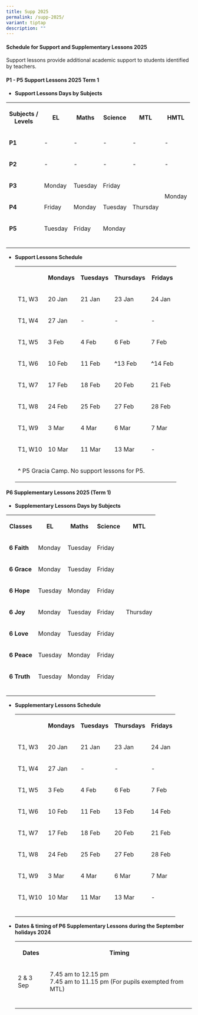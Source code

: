 ```yaml
---
title: Supp 2025
permalink: /supp-2025/
variant: tiptap
description: ""
---
```

<h4><strong>Schedule for Support and Supplementary Lessons 2025</strong></h4>
<p>Support lessons provide additional academic support to students identified
by teachers.</p>
<h4><strong>P1 - P5 Support Lessons 2025 Term 1</strong></h4>
<ul data-tight="true" class="tight">
<li>
<p><strong>Support Lessons Days by Subjects</strong>
</p>
</li>
</ul>
<table style="minWidth: 150px">
<colgroup>
<col>
<col>
<col>
<col>
<col>
<col>
</colgroup>
<tbody>
<tr>
<th rowspan="1" colspan="1">
<p>Subjects /
<br>Levels</p>
</th>
<th rowspan="1" colspan="1">
<p>EL</p>
</th>
<th rowspan="1" colspan="1">
<p>Maths</p>
</th>
<th rowspan="1" colspan="1">
<p>Science</p>
</th>
<th rowspan="1" colspan="1">
<p>MTL</p>
</th>
<th rowspan="1" colspan="1">
<p>HMTL</p>
</th>
</tr>
<tr>
<td rowspan="1" colspan="1">
<p><strong>P1</strong>
</p>
</td>
<td rowspan="1" colspan="1">
<p>-</p>
</td>
<td rowspan="1" colspan="1">
<p>-</p>
</td>
<td rowspan="1" colspan="1">
<p>-</p>
</td>
<td rowspan="1" colspan="1">
<p>-</p>
</td>
<td rowspan="1" colspan="1">
<p>-</p>
</td>
</tr>
<tr>
<td rowspan="1" colspan="1">
<p><strong>P2</strong>
</p>
</td>
<td rowspan="1" colspan="1">
<p>-</p>
</td>
<td rowspan="1" colspan="1">
<p>-</p>
</td>
<td rowspan="1" colspan="1">
<p>-</p>
</td>
<td rowspan="1" colspan="1">
<p>-</p>
</td>
<td rowspan="1" colspan="1">
<p>-</p>
</td>
</tr>
<tr>
<td rowspan="1" colspan="1">
<p><strong>P3</strong>
</p>
</td>
<td rowspan="1" colspan="1">
<p>Monday</p>
</td>
<td rowspan="1" colspan="1">
<p>Tuesday</p>
</td>
<td rowspan="1" colspan="1">
<p>Friday</p>
</td>
<td rowspan="3" colspan="1">
<p></p>
<p>Thursday</p>
</td>
<td rowspan="2" colspan="1">
<p></p>
<p>Monday</p>
</td>
</tr>
<tr>
<td rowspan="1" colspan="1">
<p><strong>P4</strong>
</p>
</td>
<td rowspan="1" colspan="1">
<p>Friday</p>
</td>
<td rowspan="1" colspan="1">
<p>Monday</p>
</td>
<td rowspan="1" colspan="1">
<p>Tuesday</p>
</td>
</tr>
<tr>
<td rowspan="1" colspan="1">
<p><strong>P5</strong>
</p>
</td>
<td rowspan="1" colspan="1">
<p>Tuesday</p>
</td>
<td rowspan="1" colspan="1">
<p>Friday</p>
</td>
<td rowspan="1" colspan="1">
<p>Monday</p>
</td>
<td rowspan="1" colspan="1">
<p></p>
</td>
</tr>
<tr>
<td rowspan="1" colspan="1">
<p></p>
</td>
<td rowspan="1" colspan="1">
<p></p>
</td>
<td rowspan="1" colspan="1">
<p></p>
</td>
<td rowspan="1" colspan="1">
<p></p>
</td>
<td rowspan="1" colspan="1">
<p></p>
</td>
<td rowspan="1" colspan="1">
<p></p>
</td>
</tr>
</tbody>
</table>
<p></p>
<ul data-tight="true" class="tight">
<li>
<p><strong>Support Lessons Schedule</strong>
</p>
<table style="minWidth: 125px">
<colgroup>
<col>
<col>
<col>
<col>
<col>
</colgroup>
<tbody>
<tr>
<th rowspan="1" colspan="1">
<p></p>
</th>
<th rowspan="1" colspan="1">
<p>Mondays</p>
</th>
<th rowspan="1" colspan="1">
<p>Tuesdays</p>
</th>
<th rowspan="1" colspan="1">
<p>Thursdays</p>
</th>
<th rowspan="1" colspan="1">
<p>Fridays</p>
</th>
</tr>
<tr>
<td rowspan="1" colspan="1">
<p>T1, W3</p>
</td>
<td rowspan="1" colspan="1">
<p>20 Jan</p>
</td>
<td rowspan="1" colspan="1">
<p>21 Jan</p>
</td>
<td rowspan="1" colspan="1">
<p>23 Jan</p>
</td>
<td rowspan="1" colspan="1">
<p>24 Jan</p>
</td>
</tr>
<tr>
<td rowspan="1" colspan="1">
<p>T1, W4</p>
</td>
<td rowspan="1" colspan="1">
<p>27 Jan</p>
</td>
<td rowspan="1" colspan="1">
<p>-</p>
</td>
<td rowspan="1" colspan="1">
<p>-</p>
</td>
<td rowspan="1" colspan="1">
<p>-</p>
</td>
</tr>
<tr>
<td rowspan="1" colspan="1">
<p>T1, W5</p>
</td>
<td rowspan="1" colspan="1">
<p>3 Feb</p>
</td>
<td rowspan="1" colspan="1">
<p>4 Feb</p>
</td>
<td rowspan="1" colspan="1">
<p>6 Feb</p>
</td>
<td rowspan="1" colspan="1">
<p>7 Feb</p>
</td>
</tr>
<tr>
<td rowspan="1" colspan="1">
<p>T1, W6</p>
</td>
<td rowspan="1" colspan="1">
<p>10 Feb</p>
</td>
<td rowspan="1" colspan="1">
<p>11 Feb</p>
</td>
<td rowspan="1" colspan="1">
<p><strong>^</strong>13 Feb</p>
</td>
<td rowspan="1" colspan="1">
<p><strong>^</strong>14 Feb</p>
</td>
</tr>
<tr>
<td rowspan="1" colspan="1">
<p>T1, W7</p>
</td>
<td rowspan="1" colspan="1">
<p>17 Feb</p>
</td>
<td rowspan="1" colspan="1">
<p>18 Feb</p>
</td>
<td rowspan="1" colspan="1">
<p>20 Feb</p>
</td>
<td rowspan="1" colspan="1">
<p>21 Feb</p>
</td>
</tr>
<tr>
<td rowspan="1" colspan="1">
<p>T1, W8</p>
</td>
<td rowspan="1" colspan="1">
<p>24 Feb</p>
</td>
<td rowspan="1" colspan="1">
<p>25 Feb</p>
</td>
<td rowspan="1" colspan="1">
<p>27 Feb</p>
</td>
<td rowspan="1" colspan="1">
<p>28 Feb</p>
</td>
</tr>
<tr>
<td rowspan="1" colspan="1">
<p>T1, W9</p>
</td>
<td rowspan="1" colspan="1">
<p>3 Mar</p>
</td>
<td rowspan="1" colspan="1">
<p>4 Mar</p>
</td>
<td rowspan="1" colspan="1">
<p>6 Mar</p>
</td>
<td rowspan="1" colspan="1">
<p>7 Mar</p>
</td>
</tr>
<tr>
<td rowspan="1" colspan="1">
<p>T1, W10</p>
</td>
<td rowspan="1" colspan="1">
<p>10 Mar</p>
</td>
<td rowspan="1" colspan="1">
<p>11 Mar</p>
</td>
<td rowspan="1" colspan="1">
<p>13 Mar</p>
</td>
<td rowspan="1" colspan="1">
<p>-</p>
</td>
</tr>
<tr>
<td rowspan="1" colspan="5">
<p><strong>^ </strong>P5 Gracia Camp. No support lessons for P5.</p>
</td>
</tr>
</tbody>
</table>
</li>
</ul>
<h4><strong>P6 Supplementary Lessons 2025 (Term 1)</strong></h4>
<ul data-tight="true" class="tight">
<li>
<p><strong>Supplementary Lessons Days by Subjects</strong>
</p>
</li>
</ul>
<table style="minWidth: 125px">
<colgroup>
<col>
<col>
<col>
<col>
<col>
</colgroup>
<tbody>
<tr>
<th rowspan="1" colspan="1">
<p>Classes</p>
</th>
<th rowspan="1" colspan="1">
<p>EL</p>
</th>
<th rowspan="1" colspan="1">
<p>Maths</p>
</th>
<th rowspan="1" colspan="1">
<p>Science</p>
</th>
<th rowspan="1" colspan="1">
<p>MTL</p>
</th>
</tr>
<tr>
<td rowspan="1" colspan="1">
<p><strong>6 Faith</strong>
</p>
</td>
<td rowspan="1" colspan="1">
<p>Monday</p>
</td>
<td rowspan="1" colspan="1">
<p>Tuesday</p>
</td>
<td rowspan="1" colspan="1">
<p>Friday</p>
</td>
<td rowspan="7" colspan="1">
<p>Thursday</p>
</td>
</tr>
<tr>
<td rowspan="1" colspan="1">
<p><strong>6 Grace</strong>
</p>
</td>
<td rowspan="1" colspan="1">
<p>Monday</p>
</td>
<td rowspan="1" colspan="1">
<p>Tuesday</p>
</td>
<td rowspan="1" colspan="1">
<p>Friday</p>
</td>
</tr>
<tr>
<td rowspan="1" colspan="1">
<p><strong>6 Hope</strong>
</p>
</td>
<td rowspan="1" colspan="1">
<p>Tuesday</p>
</td>
<td rowspan="1" colspan="1">
<p>Monday</p>
</td>
<td rowspan="1" colspan="1">
<p>Friday</p>
</td>
</tr>
<tr>
<td rowspan="1" colspan="1">
<p><strong>6 Joy</strong>
</p>
</td>
<td rowspan="1" colspan="1">
<p>Monday</p>
</td>
<td rowspan="1" colspan="1">
<p>Tuesday</p>
</td>
<td rowspan="1" colspan="1">
<p>Friday</p>
</td>
</tr>
<tr>
<td rowspan="1" colspan="1">
<p><strong>6 Love</strong>
</p>
</td>
<td rowspan="1" colspan="1">
<p>Monday</p>
</td>
<td rowspan="1" colspan="1">
<p>Tuesday</p>
</td>
<td rowspan="1" colspan="1">
<p>Friday</p>
</td>
</tr>
<tr>
<td rowspan="1" colspan="1">
<p><strong>6 Peace</strong>
</p>
</td>
<td rowspan="1" colspan="1">
<p>Tuesday</p>
</td>
<td rowspan="1" colspan="1">
<p>Monday</p>
</td>
<td rowspan="1" colspan="1">
<p>Friday</p>
</td>
</tr>
<tr>
<td rowspan="1" colspan="1">
<p><strong>6 Truth</strong>
</p>
</td>
<td rowspan="1" colspan="1">
<p>Tuesday</p>
</td>
<td rowspan="1" colspan="1">
<p>Monday</p>
</td>
<td rowspan="1" colspan="1">
<p>Friday</p>
</td>
</tr>
<tr>
<td rowspan="1" colspan="1">
<p></p>
</td>
<td rowspan="1" colspan="1">
<p></p>
</td>
<td rowspan="1" colspan="1">
<p></p>
</td>
<td rowspan="1" colspan="1">
<p></p>
</td>
<td rowspan="1" colspan="1">
<p></p>
</td>
</tr>
</tbody>
</table>
<p></p>
<ul data-tight="true" class="tight">
<li>
<p><strong>Supplementary Lessons Schedule</strong>
</p>
<p></p>
<table style="minWidth: 125px">
<colgroup>
<col>
<col>
<col>
<col>
<col>
</colgroup>
<tbody>
<tr>
<th rowspan="1" colspan="1">
<p></p>
</th>
<th rowspan="1" colspan="1">
<p>Mondays</p>
</th>
<th rowspan="1" colspan="1">
<p>Tuesdays</p>
</th>
<th rowspan="1" colspan="1">
<p>Thursdays</p>
</th>
<th rowspan="1" colspan="1">
<p>Fridays</p>
</th>
</tr>
<tr>
<td rowspan="1" colspan="1">
<p>T1, W3</p>
</td>
<td rowspan="1" colspan="1">
<p>20 Jan</p>
</td>
<td rowspan="1" colspan="1">
<p>21 Jan</p>
</td>
<td rowspan="1" colspan="1">
<p>23 Jan</p>
</td>
<td rowspan="1" colspan="1">
<p>24 Jan</p>
</td>
</tr>
<tr>
<td rowspan="1" colspan="1">
<p>T1, W4</p>
</td>
<td rowspan="1" colspan="1">
<p>27 Jan</p>
</td>
<td rowspan="1" colspan="1">
<p>-</p>
</td>
<td rowspan="1" colspan="1">
<p>-</p>
</td>
<td rowspan="1" colspan="1">
<p>-</p>
</td>
</tr>
<tr>
<td rowspan="1" colspan="1">
<p>T1, W5</p>
</td>
<td rowspan="1" colspan="1">
<p>3 Feb</p>
</td>
<td rowspan="1" colspan="1">
<p>4 Feb</p>
</td>
<td rowspan="1" colspan="1">
<p>6 Feb</p>
</td>
<td rowspan="1" colspan="1">
<p>7 Feb</p>
</td>
</tr>
<tr>
<td rowspan="1" colspan="1">
<p>T1, W6</p>
</td>
<td rowspan="1" colspan="1">
<p>10 Feb</p>
</td>
<td rowspan="1" colspan="1">
<p>11 Feb</p>
</td>
<td rowspan="1" colspan="1">
<p>13 Feb</p>
</td>
<td rowspan="1" colspan="1">
<p>14 Feb</p>
</td>
</tr>
<tr>
<td rowspan="1" colspan="1">
<p>T1, W7</p>
</td>
<td rowspan="1" colspan="1">
<p>17 Feb</p>
</td>
<td rowspan="1" colspan="1">
<p>18 Feb</p>
</td>
<td rowspan="1" colspan="1">
<p>20 Feb</p>
</td>
<td rowspan="1" colspan="1">
<p>21 Feb</p>
</td>
</tr>
<tr>
<td rowspan="1" colspan="1">
<p>T1, W8</p>
</td>
<td rowspan="1" colspan="1">
<p>24 Feb</p>
</td>
<td rowspan="1" colspan="1">
<p>25 Feb</p>
</td>
<td rowspan="1" colspan="1">
<p>27 Feb</p>
</td>
<td rowspan="1" colspan="1">
<p>28 Feb</p>
</td>
</tr>
<tr>
<td rowspan="1" colspan="1">
<p>T1, W9</p>
</td>
<td rowspan="1" colspan="1">
<p>3 Mar</p>
</td>
<td rowspan="1" colspan="1">
<p>4 Mar</p>
</td>
<td rowspan="1" colspan="1">
<p>6 Mar</p>
</td>
<td rowspan="1" colspan="1">
<p>7 Mar</p>
</td>
</tr>
<tr>
<td rowspan="1" colspan="1">
<p>T1, W10</p>
</td>
<td rowspan="1" colspan="1">
<p>10 Mar</p>
</td>
<td rowspan="1" colspan="1">
<p>11 Mar</p>
</td>
<td rowspan="1" colspan="1">
<p>13 Mar</p>
</td>
<td rowspan="1" colspan="1">
<p>-</p>
</td>
</tr>
<tr>
<td rowspan="1" colspan="1">
<p></p>
</td>
<td rowspan="1" colspan="1">
<p></p>
</td>
<td rowspan="1" colspan="1">
<p></p>
</td>
<td rowspan="1" colspan="1">
<p></p>
</td>
<td rowspan="1" colspan="1">
<p></p>
</td>
</tr>
</tbody>
</table>
</li>
</ul>
<ul data-tight="true" class="tight">
<li>
<p><strong>Dates &amp; timing of P6 Supplementary Lessons during the September holidays 2024</strong>
</p>
<table style="minWidth: 75px">
<colgroup>
<col>
<col>
<col>
</colgroup>
<tbody>
<tr>
<th rowspan="1" colspan="1">
<p>Dates</p>
</th>
<th rowspan="1" colspan="2">
<p>Timing</p>
</th>
</tr>
<tr>
<td rowspan="1" colspan="1">
<p>2 &amp; 3 Sep</p>
</td>
<td rowspan="1" colspan="2">
<p>7.45 am to 12.15 pm
<br>7.45 am to 11.15 pm (For pupils exempted from MTL)</p>
</td>
</tr>
<tr>
<td rowspan="1" colspan="1">
<p></p>
</td>
<td rowspan="1" colspan="1">
<p></p>
</td>
<td rowspan="1" colspan="1">
<p></p>
</td>
</tr>
</tbody>
</table>
</li>
</ul>
<p></p>